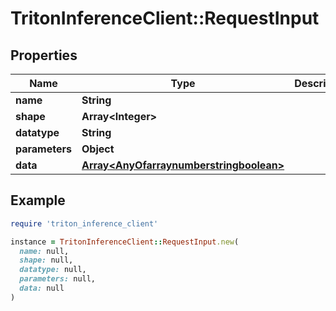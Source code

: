 # TritonInferenceClient::RequestInput

## Properties

| Name | Type | Description | Notes |
| ---- | ---- | ----------- | ----- |
| **name** | **String** |  |  |
| **shape** | **Array&lt;Integer&gt;** |  |  |
| **datatype** | **String** |  |  |
| **parameters** | **Object** |  | [optional] |
| **data** | [**Array&lt;AnyOfarraynumberstringboolean&gt;**](AnyOfarraynumberstringboolean.md) |  |  |

## Example

```ruby
require 'triton_inference_client'

instance = TritonInferenceClient::RequestInput.new(
  name: null,
  shape: null,
  datatype: null,
  parameters: null,
  data: null
)
```

